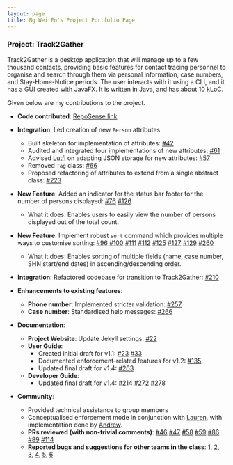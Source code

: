```yaml
--- 
layout: page
title: Ng Wei En's Project Portfolio Page
---
```


### Project: Track2Gather

Track2Gather is a desktop application that will manage up to a few thousand contacts, providing basic features for
contact tracing personnel to organise and search through them via personal information, case numbers, and
Stay-Home-Notice periods. The user interacts with it using a CLI, and it has a GUI created with JavaFX. It is written in
Java, and has about 10 kLoC.

Given below are my contributions to the project.

* **Code contributed**: [RepoSense link](https://nus-cs2103-ay2122s1.github.io/tp-dashboard/?search=wei2912&sort=groupTitle&sortWithin=title&timeframe=commit&mergegroup=&groupSelect=groupByRepos&breakdown=true&checkedFileTypes=docs~functional-code~test-code~other&since=2021-09-17&tabOpen=true&tabType=authorship&tabAuthor=wei2912&tabRepo=AY2122S1-CS2103-W14-2%2Ftp%5Bmaster%5D&authorshipIsMergeGroup=false&authorshipFileTypes=docs~functional-code~test-code~other&authorshipIsBinaryFileTypeChecked=false&zFR=false)

* **Integration**: Led creation of new `Person` attributes.
    * Built skeleton for implementation of attributes: [#42](https://github.com/AY2122S1-CS2103-W14-2/tp/pull/42)
    * Audited and integrated four implementations of new attributes: [#61](https://github.com/AY2122S1-CS2103-W14-2/tp/pull/61)
    * Advised [Lutfi](https://github.com/luffingluffy) on adapting JSON storage for new attributes: [#57](https://github.com/AY2122S1-CS2103-W14-2/tp/pull/57)
    * Removed `Tag` class: [#66](https://github.com/AY2122S1-CS2103-W14-2/tp/pull/66)
    * Proposed refactoring of attributes to extend from a single abstract class: [#223](https://github.com/AY2122S1-CS2103-W14-2/tp/pull/223)

* **New Feature**: Added an indicator for the status bar footer for the number of persons displayed: [#76](https://github.com/AY2122S1-CS2103-W14-2/tp/pull/76) [#126](https://github.com/AY2122S1-CS2103-W14-2/tp/pull/126)
    * What it does: Enables users to easily view the number of persons displayed out of the total count.

* **New Feature**: Implement robust `sort` command which provides multiple ways to customise sorting: [#96](https://github.com/AY2122S1-CS2103-W14-2/tp/pull/96) [#100](https://github.com/AY2122S1-CS2103-W14-2/tp/pull/100) [#111](https://github.com/AY2122S1-CS2103-W14-2/tp/pull/111) [#112](https://github.com/AY2122S1-CS2103-W14-2/tp/pull/112) [#125](https://github.com/AY2122S1-CS2103-W14-2/tp/pull/125) [#127](https://github.com/AY2122S1-CS2103-W14-2/tp/pull/127) [#129](https://github.com/AY2122S1-CS2103-W14-2/tp/pull/129) [#260](https://github.com/AY2122S1-CS2103-W14-2/tp/pull/260)
    * What it does: Enables sorting of multiple fields (name, case number, SHN start/end dates) in ascending/descending order.

* **Integration**: Refactored codebase for transition to Track2Gather: [#210](https://github.com/AY2122S1-CS2103-W14-2/tp/pull/210)

* **Enhancements to existing features**:
    * **Phone number**: Implemented stricter validation: [#257](https://github.com/AY2122S1-CS2103-W14-2/tp/pull/257)
    * **Case number**: Standardised help messages: [#266](https://github.com/AY2122S1-CS2103-W14-2/tp/pull/266)

* **Documentation**:
    * **Project Website**: Update Jekyll settings: [#22](https://github.com/AY2122S1-CS2103-W14-2/tp/pull/22)
    * **User Guide**:
        * Created initial draft for v1.1: [#23](https://github.com/AY2122S1-CS2103-W14-2/tp/pull/23) [#33](https://github.com/AY2122S1-CS2103-W14-2/tp/pull/33)
        * Documented enforcement-related features for v1.2: [#135](https://github.com/AY2122S1-CS2103-W14-2/tp/pull/135)
        * Updated final draft for v1.4: [#263](https://github.com/AY2122S1-CS2103-W14-2/tp/pull/263)
    * **Developer Guide**:
        * Updated final draft for v1.4: [#214](https://github.com/AY2122S1-CS2103-W14-2/tp/pull/214) [#272](https://github.com/AY2122S1-CS2103-W14-2/tp/pull/272) [#278](https://github.com/AY2122S1-CS2103-W14-2/tp/pull/278)

* **Community**:
    * Provided technical assistance to group members
    * Conceptualised enforcement mode in conjunction with [Lauren](http://github.com/lrnshk), with implementation done by [Andrew](https://github.com/over-fitted).
    * **PRs reviewed (with non-trivial comments)**: [#46](https://github.com/AY2122S1-CS2103-W14-2/tp/pull/46) [#47](https://github.com/AY2122S1-CS2103-W14-2/tp/pull/47) [#58](https://github.com/AY2122S1-CS2103-W14-2/tp/pull/58) [#59](https://github.com/AY2122S1-CS2103-W14-2/tp/pull/59) [#86](https://github.com/AY2122S1-CS2103-W14-2/tp/pull/86) [#89](https://github.com/AY2122S1-CS2103-W14-2/tp/pull/89) [#114](https://github.com/AY2122S1-CS2103-W14-2/tp/pull/114)
    * **Reported bugs and suggestions for other teams in the class**: [1](https://github.com/AY2122S1-CS2103T-T12-1/tp/issues/247), [2](https://github.com/AY2122S1-CS2103T-T12-1/tp/issues/251), [3](https://github.com/AY2122S1-CS2103T-T12-1/tp/issues/256), [4](https://github.com/AY2122S1-CS2103T-T12-1/tp/issues/259), [5](https://github.com/AY2122S1-CS2103T-T12-1/tp/issues/267), [6](https://github.com/AY2122S1-CS2103T-T12-1/tp/issues/277)
